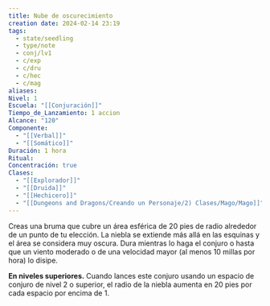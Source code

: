 ```yaml
---
title: Nube de oscurecimiento
creation date: 2024-02-14 23:19
tags:
  - state/seedling
  - type/note
  - conj/lv1
  - c/exp
  - c/dru
  - c/hec
  - c/mag
aliases: 
Nivel: 1
Escuela: "[[Conjuración]]"
Tiempo_de_Lanzamiento: 1 accion
Alcance: "120"
Componente:
  - "[[Verbal]]"
  - "[[Somático]]"
Duración: 1 hora
Ritual: 
Concentración: true
Clases:
  - "[[Explorador]]"
  - "[[Druida]]"
  - "[[Hechicero]]"
  - "[[Dungeons and Dragons/Creando un Personaje/2) Clases/Mago/Mago]]"
---
```

Creas una bruma que cubre un área esférica de 20 pies de radio alrededor de un punto de tu elección. La niebla se extiende más allá en las esquinas y el área se considera muy oscura. Dura mientras lo haga el conjuro o hasta que un viento moderado o de una velocidad mayor (al menos 10 millas por hora) lo disipe.

**En niveles superiores.** Cuando lances este conjuro usando un espacio de conjuro de nivel 2 o superior, el radio de la niebla aumenta en 20 pies por cada espacio por encima de 1.